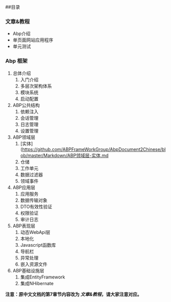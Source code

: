 ##目录

### 文章&教程
* Abp介绍
* 单页面网站应用程序
* 单元测试

### Abp 框架
1. 总体介绍
	1. 入门介绍
	2. 多层次架构体系
	3. 模块系统
	4. 启动配置
2. ABP公共结构
	1. 依赖注入
	2. 会话管理
	3. 日志管理
	4. 设置管理
3. ABP领域层
	1. [实体](https://github.com/ABPFrameWorkGroup/AbpDocument2Chinese/blob/master/Markdown/ABP领域层-实体.md
	2. 仓储
	3. 工作单元
	4. 数据过滤器
	5. 领域事件
4. ABP应用层
	1. 应用服务
	2. 数据传输对象
	3. DTO有效性验证
	4. 权限验证
	5. 审计日志
5. ABP表现层
	1.  动态WebApi层
	2.  本地化
	3.  Javascript函数库
	4.  导航栏
	5.  异常处理
	6.  嵌入资源文件
6. ABP基础设施层
	1.  集成EntityFramework
	2.  集成NHibernate


**注意：原中文文档的第7章节内容改为 *文章&教程*，请大家注意对应。**
